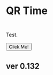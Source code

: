 <script src="jquery.min.js"></script>
<script src="qrcode.js"></script>
<script>
var lastcmd = ""
var lasttimecmd = ""
var changed = false;
var ms = 0;
var lastms = 0;
var timechecked = false;
var once = true;
var even = 0;
var qrcode;
function makeQR() {	
  if(once == true)
  {
    qrcode = new QRCode(document.getElementById("qrcode"), 
    {
      text : "GP",
      width : 400,
      height : 400,
      correctLevel : QRCode.CorrectLevel.M
    });
  }
  once = false;
}
function startTime() {	
  var today;
  var yy;
  var mm;
  var dd;
  var h;
  var m;
  var s;
  var timecodefps = 30;
  var ms;
  var f;
  var cmd = "";
  var timestr = "";
  
  today = new Date();
  
  {
  	ms = today.getTime();
  	changed = true;
  	lastcmd = cmd;
  }
  
  {
  	var frms;
  	var secs = true;//document.getElementById("dtsec").checked;
  	var timecode = false;
  	yy = today.getFullYear() - 2000;
  	mm = today.getMonth() + 1;
  	dd = today.getDate();
  	h = today.getHours();
  	m = today.getMinutes();
  	s = today.getSeconds();
  	ms = today.getMilliseconds();  	
  	frms = (h * 3600 + m * 60 + s) * timecodefps + Math.floor((timecodefps * ms) / 1000);
  	yy = checkTime(yy);
  	mm = checkTime(mm);
  	dd = checkTime(dd);
  	h = checkTime(h);
  	m = checkTime(m);
  	s = checkTime(s);
  	ms = Math.floor(ms / 10); // hundredths
  	ms = checkTime(ms);  	
  	cmd = cmd + "oT" + yy + mm + dd + h + m;
  	timestr = "20"+yy+"/"+mm+"/"+dd+" "+h+":"+m;
  	if(secs)
  	{
  	  cmd = cmd + s;
  	  timestr = timestr + ":" + s;
  	}
   	if(cmd != lasttimecmd)
  	{
  	  changed = true;
  	  lasttimecmd = cmd;
  	}  
  	timechecked = true; 
  }  
  var delay = 200;  
  if(changed == true)
  {	  	
  	if(cmd == "") cmd = "GP";  
  	makeQR();  	
  	even ++;
  	{
  	  qrcode.clear(); 
  	  qrcode.makeCode(cmd);
  	}  		
  	lastms = today.getTime();
  	changed = false;  	
  	delay = 10;
  }  
  var t = setTimeout(startTime, delay);
}
function checkTime(i) {
  if (i < 10) {i = "0" + i};  // add zero in front of numbers < 10
  return i;
}
function myReloadFunction() {
  location.reload();
}
</script>

# QR Time

<div id="qrcode" style="margin:40px;"></div>


<p id="demo">Test.</p>
<button type="button" onclick='document.getElementById("demo").innerHTML = "Hello JavaScript!"'>Click Me!</button>


## ver 0.132
